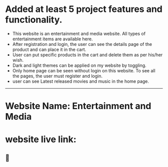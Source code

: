 
# Added at least 5 project features and functionality.

- This website is an entertainment and media website. All types of entertainment items are available here.
- After registration and login, the user can see the details page of the product and can place it in the cart.
- User can put specific products in the cart and delete them as per his/her wish.
- Dark and light themes can be applied on my website by toggling.
- Only home page can be seen without login on this website. To see all the pages, the user must register and login.
- user can see Latest released movies and music in the home page. 



---
# Website Name: Entertainment and Media

# website live link:
## 🔗 

